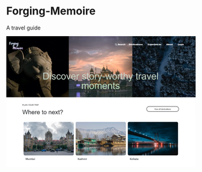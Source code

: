 # Forging-Memoire
A travel guide

![memory](https://raw.githubusercontent.com/meetgandhii/Travel-Guide/master/238630957-d30dc839-ee25-4b15-80db-dec1324beb86.jpg)

